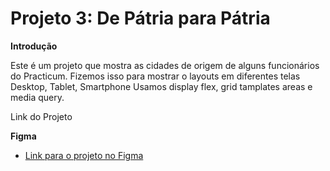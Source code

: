 # Projeto 3: De Pátria para Pátria

**Introdução**

Este é um projeto que mostra as cidades de origem de alguns funcionários do Practicum. Fizemos isso para mostrar o layouts em diferentes telas Desktop, Tablet, Smartphone Usamos display flex,
grid tamplates areas e media query.

Link do Projeto

**Figma**

- [Link para o projeto no Figma](https://www.figma.com/file/GrMXsb1nThoKf3LFc42Bbh/WEB%2C-Sprint-3-%3A-De-P%C3%A1tria-para-P%C3%A1tria-%7C-desktop-%2B-mobile?node-id=0%3A1)
